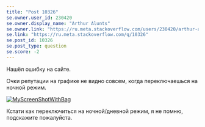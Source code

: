 ```yaml
---
title: "Post 10326"
se.owner.user_id: 230420
se.owner.display_name: "Arthur Alunts"
se.owner.link: "https://ru.meta.stackoverflow.com/users/230420/arthur-alunts"
se.link: "https://ru.meta.stackoverflow.com/q/10326"
se.post_id: 10326
se.post_type: question
se.score: -2
---
```

<p>Нашёл ошибку на сайте. </p>

<p>Очки репутации на графике не видно совсем, когда переключаешься на ночной режим.</p>

<p><a href="https://i.stack.imgur.com/wHk8y.png" rel="nofollow noreferrer"><img src="https://i.stack.imgur.com/wHk8y.png" alt="MyScreenShotWithBag"></a></p>

<p>Кстати как переключиться на ночной/дневной режим, я не помню, подскажите пожалуйста.</p>
